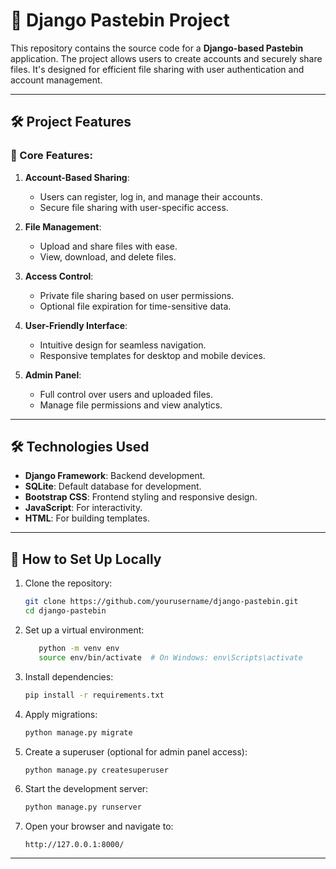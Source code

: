 # 📄 Django Pastebin Project

This repository contains the source code for a **Django-based Pastebin** application. The project allows users to create accounts and securely share files. It's designed for efficient file sharing with user authentication and account management.

---

## 🛠️ Project Features

### 🌟 Core Features:
1. **Account-Based Sharing**:
   - Users can register, log in, and manage their accounts.
   - Secure file sharing with user-specific access.

2. **File Management**:
   - Upload and share files with ease.
   - View, download, and delete files.

3. **Access Control**:
   - Private file sharing based on user permissions.
   - Optional file expiration for time-sensitive data.

4. **User-Friendly Interface**:
   - Intuitive design for seamless navigation.
   - Responsive templates for desktop and mobile devices.

5. **Admin Panel**:
   - Full control over users and uploaded files.
   - Manage file permissions and view analytics.

---

## 🛠️ Technologies Used

- **Django Framework**: Backend development.
- **SQLite**: Default database for development.
- **Bootstrap CSS**: Frontend styling and responsive design.
- **JavaScript**: For interactivity.
- **HTML**: For building templates.

---

## 🚀 How to Set Up Locally

1. Clone the repository:
   ```bash
   git clone https://github.com/yourusername/django-pastebin.git
   cd django-pastebin
   ```
2. Set up a virtual environment:
   ```bash
      python -m venv env
      source env/bin/activate  # On Windows: env\Scripts\activate
   ```
3. Install dependencies:
    ```bash
    pip install -r requirements.txt
    ```
4. Apply migrations:
    ```bash
    python manage.py migrate
    ```
5. Create a superuser (optional for admin panel access):
    ```bash
    python manage.py createsuperuser
    ```
6. Start the development server:
    ```bash
    python manage.py runserver
    ```
7. Open your browser and navigate to:
    ```arduino
    http://127.0.0.1:8000/
    ```

---


